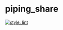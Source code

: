 # piping_share

[![style: lint](https://img.shields.io/badge/style-lint-4BC0F5.svg)](https://pub.dev/packages/lint)
